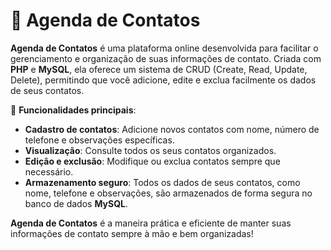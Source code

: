 # 📇 Agenda de Contatos

**Agenda de Contatos** é uma plataforma online desenvolvida para facilitar o gerenciamento e organização de suas informações de contato. Criada com **PHP** e **MySQL**, ela oferece um sistema de CRUD (Create, Read, Update, Delete), permitindo que você adicione, edite e exclua facilmente os dados de seus contatos.

🔧 **Funcionalidades principais**:
- **Cadastro de contatos**: Adicione novos contatos com nome, número de telefone e observações específicas.
- **Visualização**: Consulte todos os seus contatos organizados.
- **Edição e exclusão**: Modifique ou exclua contatos sempre que necessário.
- **Armazenamento seguro**: Todos os dados de seus contatos, como nome, telefone e observações, são armazenados de forma segura no banco de dados **MySQL**.

**Agenda de Contatos** é a maneira prática e eficiente de manter suas informações de contato sempre à mão e bem organizadas!